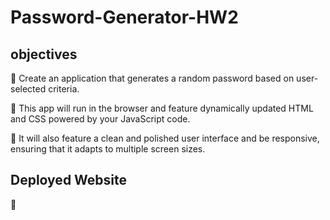 # Password-Generator-HW2

## objectives 

👑 Create an application that generates a random password based on user-selected criteria. 

👑 This app will run in the browser and feature dynamically updated HTML and CSS powered by your JavaScript code. 

👑 It will also feature a clean and polished user interface and be responsive, ensuring that it adapts to multiple screen sizes.

## Deployed Website

👑 
